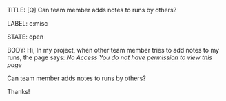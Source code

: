 TITLE:
[Q] Can team member adds notes to runs by others?

LABEL:
c:misc

STATE:
open

BODY:
Hi,
In my project, when other team member tries to add notes to my runs, the page says:
_No Access
You do not have permission to view this page_

Can team member adds notes to runs by others?

Thanks!

